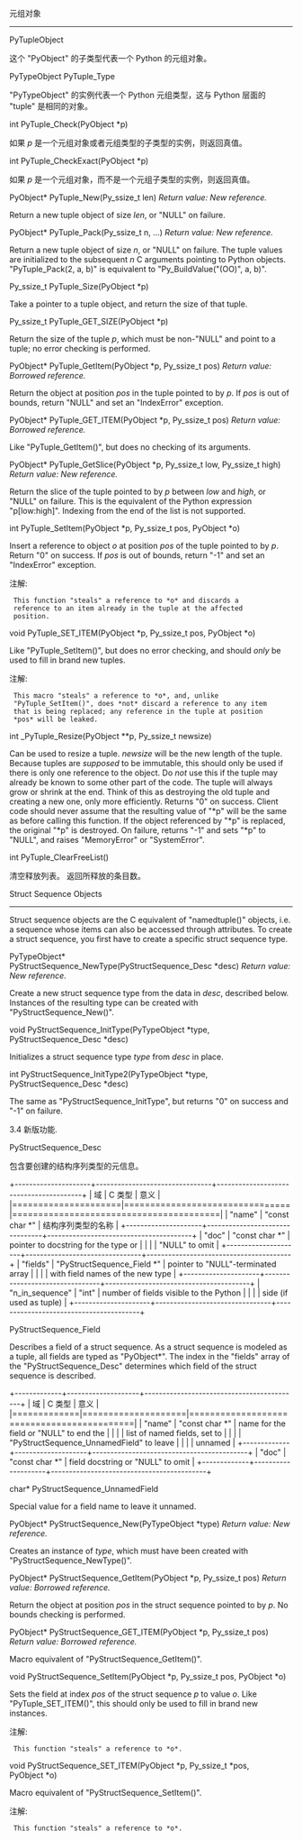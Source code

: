 元组对象
********

PyTupleObject

   这个 "PyObject" 的子类型代表一个 Python 的元组对象。

PyTypeObject PyTuple_Type

   "PyTypeObject" 的实例代表一个 Python 元组类型，这与 Python 层面的
   "tuple" 是相同的对象。

int PyTuple_Check(PyObject *p)

   如果 *p* 是一个元组对象或者元组类型的子类型的实例，则返回真值。

int PyTuple_CheckExact(PyObject *p)

   如果 *p* 是一个元组对象，而不是一个元组子类型的实例，则返回真值。

PyObject* PyTuple_New(Py_ssize_t len)
    *Return value: New reference.*

   Return a new tuple object of size *len*, or "NULL" on failure.

PyObject* PyTuple_Pack(Py_ssize_t n, ...)
    *Return value: New reference.*

   Return a new tuple object of size *n*, or "NULL" on failure. The
   tuple values are initialized to the subsequent *n* C arguments
   pointing to Python objects. "PyTuple_Pack(2, a, b)" is equivalent
   to "Py_BuildValue("(OO)", a, b)".

Py_ssize_t PyTuple_Size(PyObject *p)

   Take a pointer to a tuple object, and return the size of that
   tuple.

Py_ssize_t PyTuple_GET_SIZE(PyObject *p)

   Return the size of the tuple *p*, which must be non-"NULL" and
   point to a tuple; no error checking is performed.

PyObject* PyTuple_GetItem(PyObject *p, Py_ssize_t pos)
    *Return value: Borrowed reference.*

   Return the object at position *pos* in the tuple pointed to by *p*.
   If *pos* is out of bounds, return "NULL" and set an "IndexError"
   exception.

PyObject* PyTuple_GET_ITEM(PyObject *p, Py_ssize_t pos)
    *Return value: Borrowed reference.*

   Like "PyTuple_GetItem()", but does no checking of its arguments.

PyObject* PyTuple_GetSlice(PyObject *p, Py_ssize_t low, Py_ssize_t high)
    *Return value: New reference.*

   Return the slice of the tuple pointed to by *p* between *low* and
   *high*, or "NULL" on failure.  This is the equivalent of the Python
   expression "p[low:high]".  Indexing from the end of the list is not
   supported.

int PyTuple_SetItem(PyObject *p, Py_ssize_t pos, PyObject *o)

   Insert a reference to object *o* at position *pos* of the tuple
   pointed to by *p*.  Return "0" on success.  If *pos* is out of
   bounds, return "-1" and set an "IndexError" exception.

   注解:

     This function "steals" a reference to *o* and discards a
     reference to an item already in the tuple at the affected
     position.

void PyTuple_SET_ITEM(PyObject *p, Py_ssize_t pos, PyObject *o)

   Like "PyTuple_SetItem()", but does no error checking, and should
   *only* be used to fill in brand new tuples.

   注解:

     This macro "steals" a reference to *o*, and, unlike
     "PyTuple_SetItem()", does *not* discard a reference to any item
     that is being replaced; any reference in the tuple at position
     *pos* will be leaked.

int _PyTuple_Resize(PyObject **p, Py_ssize_t newsize)

   Can be used to resize a tuple.  *newsize* will be the new length of
   the tuple. Because tuples are *supposed* to be immutable, this
   should only be used if there is only one reference to the object.
   Do *not* use this if the tuple may already be known to some other
   part of the code.  The tuple will always grow or shrink at the end.
   Think of this as destroying the old tuple and creating a new one,
   only more efficiently.  Returns "0" on success. Client code should
   never assume that the resulting value of "*p" will be the same as
   before calling this function. If the object referenced by "*p" is
   replaced, the original "*p" is destroyed.  On failure, returns "-1"
   and sets "*p" to "NULL", and raises "MemoryError" or "SystemError".

int PyTuple_ClearFreeList()

   清空释放列表。 返回所释放的条目数。


Struct Sequence Objects
***********************

Struct sequence objects are the C equivalent of "namedtuple()"
objects, i.e. a sequence whose items can also be accessed through
attributes. To create a struct sequence, you first have to create a
specific struct sequence type.

PyTypeObject* PyStructSequence_NewType(PyStructSequence_Desc *desc)
    *Return value: New reference.*

   Create a new struct sequence type from the data in *desc*,
   described below. Instances of the resulting type can be created
   with "PyStructSequence_New()".

void PyStructSequence_InitType(PyTypeObject *type, PyStructSequence_Desc *desc)

   Initializes a struct sequence type *type* from *desc* in place.

int PyStructSequence_InitType2(PyTypeObject *type, PyStructSequence_Desc *desc)

   The same as "PyStructSequence_InitType", but returns "0" on success
   and "-1" on failure.

   3.4 新版功能.

PyStructSequence_Desc

   包含要创建的结构序列类型的元信息。

   +---------------------+--------------------------------+----------------------------------------+
   | 域                  | C 类型                         | 意义                                   |
   |=====================|================================|========================================|
   | "name"              | "const char *"                 | 结构序列类型的名称                     |
   +---------------------+--------------------------------+----------------------------------------+
   | "doc"               | "const char *"                 | pointer to docstring for the type or   |
   |                     |                                | "NULL" to omit                         |
   +---------------------+--------------------------------+----------------------------------------+
   | "fields"            | "PyStructSequence_Field *"     | pointer to "NULL"-terminated array     |
   |                     |                                | with field names of the new type       |
   +---------------------+--------------------------------+----------------------------------------+
   | "n_in_sequence"     | "int"                          | number of fields visible to the Python |
   |                     |                                | side (if used as tuple)                |
   +---------------------+--------------------------------+----------------------------------------+

PyStructSequence_Field

   Describes a field of a struct sequence. As a struct sequence is
   modeled as a tuple, all fields are typed as "PyObject*".  The index
   in the "fields" array of the "PyStructSequence_Desc" determines
   which field of the struct sequence is described.

   +-------------+--------------------+-------------------------------------------+
   | 域          | C 类型             | 意义                                      |
   |=============|====================|===========================================|
   | "name"      | "const char *"     | name for the field or "NULL" to end the   |
   |             |                    | list of named fields, set to              |
   |             |                    | "PyStructSequence_UnnamedField" to leave  |
   |             |                    | unnamed                                   |
   +-------------+--------------------+-------------------------------------------+
   | "doc"       | "const char *"     | field docstring or "NULL" to omit         |
   +-------------+--------------------+-------------------------------------------+

char* PyStructSequence_UnnamedField

   Special value for a field name to leave it unnamed.

PyObject* PyStructSequence_New(PyTypeObject *type)
    *Return value: New reference.*

   Creates an instance of *type*, which must have been created with
   "PyStructSequence_NewType()".

PyObject* PyStructSequence_GetItem(PyObject *p, Py_ssize_t pos)
    *Return value: Borrowed reference.*

   Return the object at position *pos* in the struct sequence pointed
   to by *p*. No bounds checking is performed.

PyObject* PyStructSequence_GET_ITEM(PyObject *p, Py_ssize_t pos)
    *Return value: Borrowed reference.*

   Macro equivalent of "PyStructSequence_GetItem()".

void PyStructSequence_SetItem(PyObject *p, Py_ssize_t pos, PyObject *o)

   Sets the field at index *pos* of the struct sequence *p* to value
   *o*.  Like "PyTuple_SET_ITEM()", this should only be used to fill
   in brand new instances.

   注解:

     This function "steals" a reference to *o*.

void PyStructSequence_SET_ITEM(PyObject *p, Py_ssize_t *pos, PyObject *o)

   Macro equivalent of "PyStructSequence_SetItem()".

   注解:

     This function "steals" a reference to *o*.
